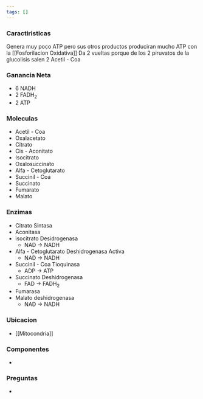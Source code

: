 ```yaml
---
tags: []
---
```


### Caractiristicas
Genera muy poco ATP pero sus otros productos produciran mucho ATP con la [[Fosforilacion Oxidativa]]
Da 2 vueltas porque de los 2 piruvatos de la glucolisis salen 2 Acetil - Coa
### Ganancia Neta
- 6 NADH
- 2 FADH<sub>2</sub> 
- 2 ATP

### Moleculas
- Acetil - Coa
- Oxalacetato
- Citrato
- Cis - Aconitato
- Isocitrato
- Oxalosuccinato
- Alfa - Cetoglutarato
- Succinil - Coa
- Succinato
- Fumarato
- Malato

### Enzimas
- Citrato Sintasa
- Aconitasa
- isocitrato Desidrogenasa
	- NAD -> NADH
- Alfa - Cetoglutarato Deshidrogenasa Activa
	- NAD -> NADH
- Succinil - Coa Tioquinasa
	- ADP -> ATP
- Succinato Deshidrogenasa
	- FAD -> FADH<sub>2</sub>
- Fumarasa
- Malato deshidrogenasa
	- NAD -> NADH


### Ubicacion
- [[Mitocondria]]

### Componentes
- 

### Preguntas
- 
